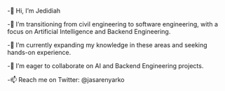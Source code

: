 -👋 Hi, I’m Jedidiah

-👀 I’m transitioning from civil engineering to software engineering, with a focus on Artificial Intelligence and Backend Engineering.

-🌱 I’m currently expanding my knowledge in these areas and seeking hands-on experience.

-💞️ I’m eager to collaborate on AI and Backend Engineering projects.

-📫 Reach me on Twitter: @jasarenyarko

